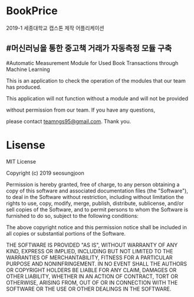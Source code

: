 # BookPrice
2019-1 세종대학교 캡스톤 제작 어플리케이션

#머신러닝을 통한 중고책 거래가 자동측정 모듈 구축
-------------------------------------
#Automatic Measurement Module for Used Book Transactions through Machine Learning

This is an application to check the operation of the modules that our team has produced. 

This application will not function without a module and will not be provided

without permission from our team. If you have any questions,

please contact teamngs95@gmail.com. Thank you.




# Lisense

MIT License

Copyright (c) 2019 seosungjoon

Permission is hereby granted, free of charge, to any person obtaining a copy
of this software and associated documentation files (the "Software"), to deal
in the Software without restriction, including without limitation the rights
to use, copy, modify, merge, publish, distribute, sublicense, and/or sell
copies of the Software, and to permit persons to whom the Software is
furnished to do so, subject to the following conditions:

The above copyright notice and this permission notice shall be included in all
copies or substantial portions of the Software.

THE SOFTWARE IS PROVIDED "AS IS", WITHOUT WARRANTY OF ANY KIND, EXPRESS OR
IMPLIED, INCLUDING BUT NOT LIMITED TO THE WARRANTIES OF MERCHANTABILITY,
FITNESS FOR A PARTICULAR PURPOSE AND NONINFRINGEMENT. IN NO EVENT SHALL THE
AUTHORS OR COPYRIGHT HOLDERS BE LIABLE FOR ANY CLAIM, DAMAGES OR OTHER
LIABILITY, WHETHER IN AN ACTION OF CONTRACT, TORT OR OTHERWISE, ARISING FROM,
OUT OF OR IN CONNECTION WITH THE SOFTWARE OR THE USE OR OTHER DEALINGS IN THE
SOFTWARE.
